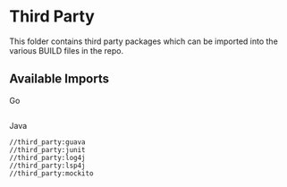 # Third Party

This folder contains third party packages which can be imported into the various BUILD files in the repo.

## Available Imports

Go

```

```

Java

```
//third_party:guava
//third_party:junit
//third_party:log4j
//third_party:lsp4j
//third_party:mockito
```
